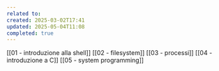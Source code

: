 ```yaml
---
related to: 
created: 2025-03-02T17:41
updated: 2025-05-04T11:08
completed: true
---
```

[[01 - introduzione alla shell]]
[[02 - filesystem]]
[[03 - processi]]
[[04 - introduzione a C]]
[[05 - system programming]]